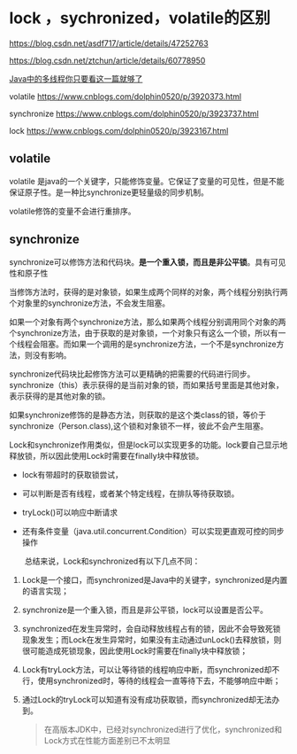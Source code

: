 # lock ，sychronized，volatile的区别

https://blog.csdn.net/asdf717/article/details/47252763

https://blog.csdn.net/ztchun/article/details/60778950

[Java中的多线程你只要看这一篇就够了](https://www.cnblogs.com/wxd0108/p/5479442.html)

volatile https://www.cnblogs.com/dolphin0520/p/3920373.html

synchronize  https://www.cnblogs.com/dolphin0520/p/3923737.html

lock https://www.cnblogs.com/dolphin0520/p/3923167.html

## volatile

volatile 是java的一个关键字，只能修饰变量。它保证了变量的可见性，但是不能保证原子性。是一种比synchronize更轻量级的同步机制。

volatile修饰的变量不会进行重排序。

## synchronize

synchronize可以修饰方法和代码块。**是一个重入锁，而且是非公平锁**。具有可见性和原子性

当修饰方法时，获得的是对象锁，如果生成两个同样的对象，两个线程分别执行两个对象里的synchronize方法，不会发生阻塞。

如果一个对象有两个synchronize方法，那么如果两个线程分别调用同个对象的两个synchronize方法，由于获取的是对象锁，一个对象只有这么一个锁，所以有一个线程会阻塞。而如果一个调用的是synchronize方法，一个不是synchronize方法，则没有影响。

synchronize代码块比起修饰方法可以更精确的把需要的代码进行同步。synchronize（this）表示获得的是当前对象的锁，而如果括号里面是其他对象，表示获得的是其他对象的锁。

如果synchronize修饰的是静态方法，则获取的是这个类class的锁，等价于synchronize（Person.class),这个锁和对象锁不一样，彼此不会产生阻塞。



Lock和synchronize作用类似，但是lock可以实现更多的功能。lock要自己显示地释放锁，所以因此使用Lock时需要在finally块中释放锁。

- lock有带超时的获取锁尝试，

- 可以判断是否有线程，或者某个特定线程，在排队等待获取锁。

- tryLock()可以响应中断请求

- 还有条件变量（java.util.concurrent.Condition）可以实现更直观可控的同步操作

  

　　总结来说，Lock和synchronized有以下几点不同：

  1. Lock是一个接口，而synchronized是Java中的关键字，synchronized是内置的语言实现；

  2. synchronize是一个重入锁，而且是非公平锁，lock可以设置是否公平。

  3. synchronized在发生异常时，会自动释放线程占有的锁，因此不会导致死锁现象发生；而Lock在发生异常时，如果没有主动通过unLock()去释放锁，则很可能造成死锁现象，因此使用Lock时需要在finally块中释放锁；

  4. Lock有tryLock方法，可以让等待锁的线程响应中断，而synchronized却不行，使用synchronized时，等待的线程会一直等待下去，不能够响应中断；

  5. 通过Lock的tryLock可以知道有没有成功获取锁，而synchronized却无法办到。

     > 在高版本JDK中，已经对synchronized进行了优化，synchronized和Lock方式在性能方面差别已不太明显





